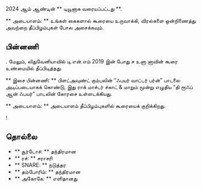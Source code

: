 2024 ஆம் ஆண்டின் ** டியூனாக வரையப்பட்டது **.

** அடையாளம்: ** உங்கள் கைகளால் கூரையை உருவாக்கி, விரல்களை ஒன்றிணைத்து அவற்றை
தீப்பிழம்புகள் போல அசைக்கவும்.

## பின்னணி

. மேலும், லிதுவேனியாவில் டி.என்.எம் 2019 இன் போது ச உனா னாவின் கூரை உண்மையில்
தீப்பிடித்தது.

** இசை பின்னணி: ** பிளட்அவுண்ட் கும்பலின் “ஃபயர் வாட்டர் பர்ன்” பாடலை
அடிப்படையாகக் கொண்டு, இது ராக் மாச்டர் ச்காட் & மாறும் மூன்று எழுதிய “தி ரூஃப்
ஆன் ஃபயர்” பாடலின் கோரசை உள்ளடக்கியது.

** அடையாளம்: ** அடையாளம் தீப்பிழம்புகளில் கூரையைக் குறிக்கிறது.

!

## தொல்லை

* ** சூர்டோச்: ** தந்திரமான
* ** ரச்: ** சராசரி
* ** SNARE: ** நடுத்தர
* ** தம்போரிம்: ** தந்திரமான
* ** அகோகே: ** எளிதானது
